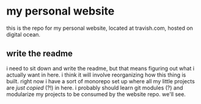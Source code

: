# my personal website

this is the repo for my personal website, located at travish.com, hosted on digital ocean.

## write the readme

i need to sit down and write the readme, but that means figuring out what i actually want in here. i
think it will involve reorganizing how this thing is built. right now i have a sort of monorepo set
up where all my little projects are *just copied* (?!) in here. i probably should learn git modules
(?) and modularize my projects to be consumed by the website repo. we'll see.
